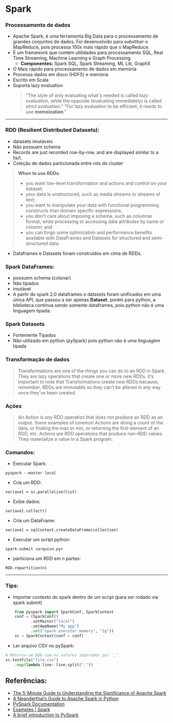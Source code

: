 # Spark
### **Processamento de dados**
- Apache Spark, é uma ferramenta Big Data para o processamento de grandes conjuntos de dados. Foi desenvolvido para substituir o MapReduce, pois processa 100x mais rápido que o MapReduce.
- É um framework que contém utilidades para processamento SQL, Real Time Streaming, Machine Learning e Graph Processing.
  - **Componentes:** Spark SQL, Spark Streaming, ML Lib, GraphX
- O Mais rápido para processamento de dados em memória
- Processa dados em disco (HDFS) e memória
- Escrito em Scala
- Suporta lazy evaluation
  > "The style of only evaluating what's needed is called *lazy evaluation*, while the opposite (evaluating immediately) is called *strict evaluation*."
  > "For lazy evaluation to be efficient, it needs to use **memoization**."

----

### **RDD** (Resilient Distributed Datasets):
  - datasets imutáveis
  - Não possuem schema
  - Records are just recorded row-by-row, and are displayed similar to a lis/t.
  - Coleção de dados particionada entre nós do cluster
  > **When to use RDDs**:
  > - you want low-level transformation and actions and control on your dataset;
  > - your data is unstructured, such as media streams or streams of text;
  > - you want to manipulate your data with functional programming constructs than domain specific expressions;
  > - you don’t care about imposing a schema, such as columnar format, while processing or accessing data attributes by name or column; and
  > - you can forgo some optimization and performance benefits available with DataFrames and Datasets for structured and semi-structured data.
  - Dataframes e Datasets foram construídos em cima de RDDs.

### **Spark DataFrames**:
  - possuem schema (colunar)
  - Não tipados
  - imutável
  - A partir do spark 2.0 dataframes e datasets foram unificados em uma única API, que passou a ser apenas **Dataset**, porém para python, a biblioteca continua sendo somente dataframes, pois python não é uma linguagem tipada. 

### **Spark Datasets**
  - Fortemente Tipados
  - Não utilizado em python (pySpark) pois python não é uma linguagem tipada

### Transformação de dados
  > Transformations are one of the things you can do to an RDD in Spark. They are lazy operations that create one or more new RDDs. It’s important to note that Transformations create new RDDs because, remember, RDDs are immutable so they can’t be altered in any way once they’ve been created.
### Ações
  > An Action is any RDD operation that does not produce an RDD as an output. Some examples of common Actions are doing a count of the data, or finding the max or min, or returning the first element of an RDD, etc.
  > Actions are RDD operations that produce non-RDD values. They materialize a value in a Spark program.


### **Comandos:**
- Executar Spark:
```
pyspark --master local
```
- Cria um RDD:
```
variavel = sc.parallelize(list)
```
- Exibe dados:
```
variavel.collect()
```
- Cria um DataFrame:
```
variavel = sqlContext.createDataFrame(collection)
```
- Executar um script python:
```
spark-submit <arquivo.py>
```
- particiona um RDD em n partes:
```
RDD.repartition(n)
```
-----

### **Tips:**
- Importar contexto do spark dentro de um script (para ser rodado via spark submit)
```python
    from pyspark import SparkConf, SparkContext
    conf = (SparkConf()
           .setMaster("local")
           .setAppName("My app")
           .set("spark.executor.memory", "1g"))
    sc = SparkContext(conf = conf)
```
- Ler arquivo CSV no pySpark:
```python
# Retorna um DDD com os valores separados por ','
sc.textFile("file.csv") 
    .map(lambda line: line.split(","))
```

## Referências:
- [The 5-Minute Guide to Understanding the Significance of Apache Spark](https://mapr.com/blog/5-minute-guide-understanding-significance-apache-spark/)
- [A Neanderthal’s Guide to Apache Spark in Python](https://towardsdatascience.com/a-neanderthals-guide-to-apache-spark-in-python-9ef1f156d427)
- [PySpark Documentation](https://spark.apache.org/docs/0.9.0/api/pyspark/index.html)
- [Examples | Spark](https://spark.apache.org/examples.html)
- [A brief introduction to PySpark](https://towardsdatascience.com/a-brief-introduction-to-pyspark-ff4284701873)
